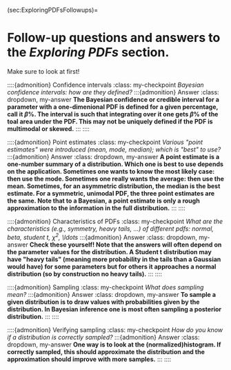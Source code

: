(sec:ExploringPDFsFollowups)=
# Follow-up questions and answers to the *Exploring PDFs* section.

Make sure to look at [](./Exploring_pdfs.ipynb)  first!


::::{admonition} Confidence intervals
:class: my-checkpoint
*Bayesian confidence intervals: how are they defined?* 
:::{admonition} Answer 
:class: dropdown, my-answer
**The Bayesian confidence or credible interval for a parameter with a one-dimenional PDF is defined for a given percentage, call it $\beta\%$. The interval is such that integrating over it one gets $\beta\%$ of the toal area under the PDF. This may not be uniquely defined if the PDF is multimodal or skewed.** 
:::
::::

::::{admonition} Point estimates
:class: my-checkpoint
*Various "point estimates" were introduced (mean, mode, median); which is "best" to use?* 
:::{admonition} Answer 
:class: dropdown, my-answer
**A point estimate is a one-number summary of a distribution. Which one is best to use depends on the application. Sometimes one wants to know the most likely case: then use the mode. Sometimes one really wants the average: then use the mean. Sometimes, for an asymmetric distribution, the median is the best estimate. For a symmetric, unimodal PDF, the three point estimates are the same. Note that to a Bayesian, a point estimate is only a rough approximation to the information in the full distribution.** 
:::
::::


::::{admonition} Characteristics of PDFs
:class: my-checkpoint
*What are the characteristics (e.g., symmetry, heavy tails, ...) of different pdfs: normal, beta, student t, $\chi^2$, \ldots* 
:::{admonition} Answer 
:class: dropdown, my-answer
**Check these yourself! Note that the answers will often depend on the parameter values for the distribution. A Student t distribution may have "heavy tails" (meaning more probability in the tails than a Gaussian would have) for some parameters but for others it approaches a normal distribution (so by construction no heavy tails).** 
:::
::::


::::{admonition} Sampling
:class: my-checkpoint
*What does sampling mean?* 
:::{admonition} Answer 
:class: dropdown, my-answer
**To sample a given distribution is to draw values with probabilities given by the distribution. In Bayesian inference one is most often sampling a posterior distribution.** 
:::
::::

::::{admonition} Verifying sampling
:class: my-checkpoint
*How do you know if a distribution is correctly sampled?* 
:::{admonition} Answer 
:class: dropdown, my-answer
**One way is to look at the (normalized)histogram. If correctly sampled, this should approximate the distribution and the approximation should improve with more samples.** 
:::
::::



